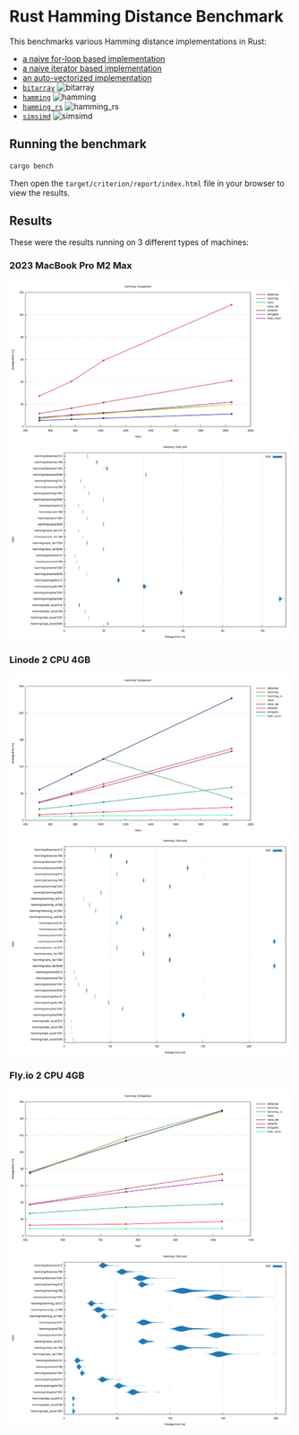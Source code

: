 # Rust Hamming Distance Benchmark

This benchmarks various Hamming distance implementations in Rust:

- [a naive for-loop based implementation](src/lib.rs)
- [a naive iterator based implementation](src/lib.rs)
- [an auto-vectorized implementation](src/lib.rs)
- [`bitarray`](https://crates.io/crates/bitarray) ![bitarray](https://img.shields.io/crates/d/bitarray)
- [`hamming`](https://crates.io/crates/hamming) ![hamming](https://img.shields.io/crates/d/hamming)
- [`hamming_rs`](https://crates.io/crates/hamming_rs) ![hamming_rs](https://img.shields.io/crates/d/hamming_rs)
- [`simsimd`](https://crates.io/crates/simsimd) ![simsimd](https://img.shields.io/crates/d/simsimd)

## Running the benchmark

```sh
cargo bench
```

Then open the `target/criterion/report/index.html` file in your browser to view the results.

## Results

These were the results running on 3 different types of machines:

### 2023 MacBook Pro M2 Max

![Benchmark results](results/line-chart-macbook.svg)
![Benchmark results](results/violin-chart-macbook.svg)

### Linode 2 CPU 4GB

![Benchmark results](results/line-chart-linode.svg)
![Benchmark results](results/violin-chart-linode.svg)

### Fly.io 2 CPU 4GB

![Benchmark results](results/line-chart-fly.svg)
![Benchmark results](results/violin-chart-fly.svg)
